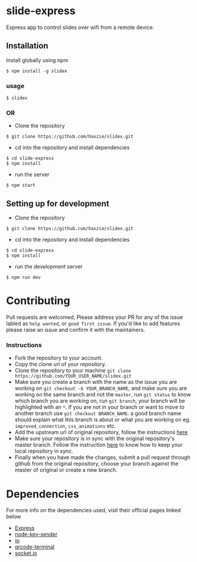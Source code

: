 # slide-express
Express app to control slides over wifi from a remote device. 

## Installation
Install globally using npm
```
$ npm install -g slidex
```

### usage
```
$ slidex
```

### OR

- Clone the repository
```
$ git clone https://github.com/haxzie/slidex.git
```
- cd into the repository and install dependencies
```
$ cd slide-express
$ npm install
```
- run the server
```
$ npm start
```
  
## Setting up for development
- Clone the repository
```
$ git clone https://github.com/haxzie/slidex.git
```
- cd into the repository and install dependencies
```
$ cd slide-express
$ npm install
```
- run the development server
```
$ npm run dev
```
# Contributing
Pull requests are welcomed, Please address your PR for any of the issue labled as `help wanted`, or `good first issue`. If you'd like to add features please raise an issue and confirm it with the maintainers.

### Instructions
- Fork the repository to your account.
- Copy the clone url of your repository.
- Clone the repository to your machine `git clone https://github.com/YOUR_USER_NAME/slidex.git`
- Make sure you create a branch with the name as the issue you are working on `git checkout -b YOUR_BRANCH_NAME`, and make sure you are working on the same branch and not the `master`, run `git status` to know which branch you are working on, run `git branch`, your branch will be highlighted with an `*`. If you are not in your branch or want to move to another branch use `git checkout BRANCH_NAME`. 
a good branch name should explain what this branch is about or what you are working on eg. `improved_connection`, `css_animations` etc.
- Add the upstream url of original repository, follow the instructions [here](https://help.github.com/articles/configuring-a-remote-for-a-fork/)
- Make sure your repository is in sync with the original repository's master branch. Follow the instruction [here](https://help.github.com/articles/syncing-a-fork/) to know how to keep your local repository in sync.
- Finally when you have made the changes, submit a pull request through github from the original repository, choose your branch against the master of original or create a new branch.

# Dependencies
For more info on the dependencies used, visit their official pages linked below
- [Express](https://github.com/expressjs/express)
- [node-key-sender](https://github.com/garimpeiro-it/node-key-sender)
- [ip](https://github.com/indutny/node-ip)
- [qrcode-terminal](https://github.com/gtanner/qrcode-terminal)
- [socket.io](https://soket.io)